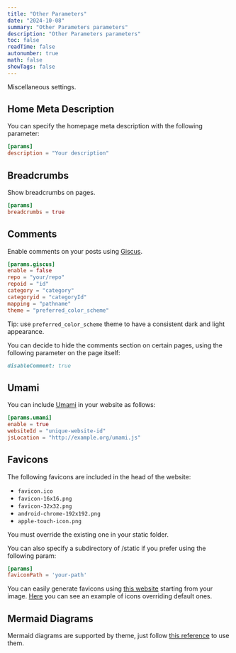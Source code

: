 ```yaml
---
title: "Other Parameters"
date: "2024-10-08"
summary: "Other Parameters parameters"
description: "Other Parameters parameters"
toc: false
readTime: false
autonumber: true
math: false
showTags: false
---
```


Miscellaneous settings.

## Home Meta Description

You can specify the homepage meta description with the following parameter:

```toml
[params]
description = "Your description"
```

## Breadcrumbs

Show breadcrumbs on pages.

```toml
[params]
breadcrumbs = true
```

## Comments

Enable comments on your posts using [Giscus](https://giscus.app/).

```toml
[params.giscus]
enable = false
repo = "your/repo"
repoid = "id"
category = "category"
categoryid = "categoryId"
mapping = "pathname"
theme = "preferred_color_scheme" 
```

Tip: use `preferred_color_scheme` theme to have a consistent dark and light appearance.

You can decide to hide the comments section on certain pages, using the following parameter on the page itself:

```md
disableComment: true
```


## Umami

You can include [Umami](https://umami.is/) in your website as follows: 

```toml
[params.umami]
enable = true
websiteId = "unique-website-id"
jsLocation = "http://example.org/umami.js"
```

## Favicons

The following favicons are included in the head of the website: 
- `favicon.ico`
- `favicon-16x16.png`
- `favicon-32x32.png`
- `android-chrome-192x192.png`
- `apple-touch-icon.png`

You must override the existing one in your static folder. 

You can also specify a subdirectory of /static if you prefer 
using the following param: 

```toml
[params]
faviconPath = 'your-path'
```

You can easily generate favicons using [this website](https://realfavicongenerator.net/) starting from your image.
[Here](https://github.com/tomfran/tomfran.github.io/tree/main/static) you can see an example of icons overriding default ones.

## Mermaid Diagrams

Mermaid diagrams are supported by theme, just follow [this reference](https://gohugo.io/content-management/diagrams/#mermaid-diagrams) to use them.